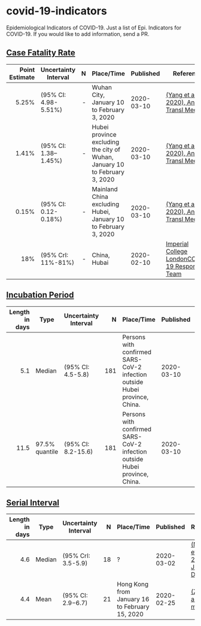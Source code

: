 # covid-19-indicators
Epidemiological Indicators of COVID-19. Just a list of Epi. Indicators for COVID-19. If you would like to add information, send a PR.


## [Case Fatality Rate](https://en.wikipedia.org/wiki/Case_fatality_rate)


| Point Estimate | Uncertainty Interval           | N | Place/Time | Published | Reference |
| -------------: |-------------|-----:|-----|-----|-----|
| 5.25%    | (95% CI: 4.98-5.51%) | - | Wuhan City, January 10 to February 3, 2020 | 2020-03-10 | [(Yang et al., 2020), Ann Transl Med.](https://www.ncbi.nlm.nih.gov/pubmed/32168464) |
| 1.41%    | (95% CI: 1.38–1.45%) | - | Hubei province excluding the city of Wuhan, January 10 to February 3, 2020 | 2020-03-10 | [(Yang et al., 2020), Ann Transl Med.](https://www.ncbi.nlm.nih.gov/pubmed/32168464) |
| 0.15%    | (95% CI: 0.12-0.18%) | - | Mainland China excluding Hubei, January 10 to February 3, 2020 | 2020-03-10 | [(Yang et al., 2020), Ann Transl Med.](https://www.ncbi.nlm.nih.gov/pubmed/32168464) |
| 18%    | (95% CrI: 11%-81%) | - | China, Hubai| 2020-02-10 | [Imperial College LondonCOVID-19 Response Team](https://www.imperial.ac.uk/media/imperial-college/medicine/sph/ide/gida-fellowships/Imperial-College-COVID19-severity-10-02-2020.pdf) |


## [Incubation Period](https://en.wikipedia.org/wiki/Incubation_period)


| Length in days | Type | Uncertainty Interval           | N | Place/Time | Published | Reference |
| -------------: |-------------|-------------| -----:|-----|-----|-----|
| 5.1   | Median  | (95% CI: 4.5-5.8) | 181 | Persons with confirmed SARS-CoV-2 infection outside Hubei province, China. | 2020-03-10 | [(Lauer et al., 2020), Ann Intern Med.](https://www.ncbi.nlm.nih.gov/pubmed/32150748) |
| 11.5     | 97.5% quantile | (95% CI: 8.2-15.6) | 181 | Persons with confirmed SARS-CoV-2 infection outside Hubei province, China. | 2020-03-10 | [(Lauer et al., 2020), Ann Intern Med.](https://www.ncbi.nlm.nih.gov/pubmed/32150748) |

## [Serial Interval](https://en.wikipedia.org/wiki/Serial_interval)

| Length in days | Type | Uncertainty Interval           | N  | Place/Time | Published | Reference |
| -------------: |-------------|-------------| -----:|-----|-----|-----|
| 4.6    | Median  | (95% CrI: 3.5-5.9) | 18  | ? | 2020-03-02 | [(Nishiura et al., 2020), Int J Infect Dis.](https://www.ncbi.nlm.nih.gov/pubmed/32145466) |
| 4.4      | Mean | (95% CI: 2.9−6.7) | 21  | Hong Kong from January 16 to February 15, 2020 | 2020-02-25 | [(Zhao et al., 2020), medrxiv](https://www.medrxiv.org/content/10.1101/2020.02.21.20026559v1.article-info) |
